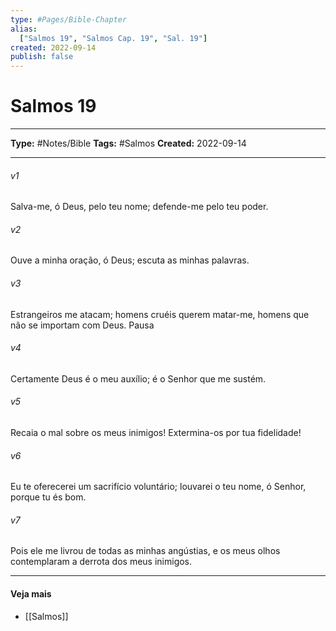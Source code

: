 ```yaml
---
type: #Pages/Bible-Chapter
alias:
  ["Salmos 19", "Salmos Cap. 19", "Sal. 19"]
created: 2022-09-14
publish: false
---
```


# Salmos 19

---

**Type:** #Notes/Bible
**Tags:** #Salmos
**Created:** 2022-09-14

---

###### v1
Salva-me, ó Deus, pelo teu nome; defende-me pelo teu poder.
###### v2
Ouve a minha oração, ó Deus; escuta as minhas palavras.
###### v3
Estrangeiros me atacam; homens cruéis querem matar-me, homens que não se importam com Deus. Pausa
###### v4
Certamente Deus é o meu auxílio; é o Senhor que me sustém.
###### v5
Recaia o mal sobre os meus inimigos! Extermina-os por tua fidelidade!
###### v6
Eu te oferecerei um sacrifício voluntário; louvarei o teu nome, ó Senhor, porque tu és bom.
###### v7
Pois ele me livrou de todas as minhas angústias, e os meus olhos contemplaram a derrota dos meus inimigos.


---

#### Veja mais

- [[Salmos]]
